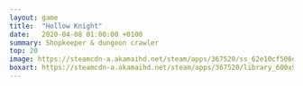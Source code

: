 ```yaml
---
layout: game
title:  "Hollow Knight"
date:   2020-04-08 01:00:00 +0100
summary: Shopkeeper & dungeon crawler
top: 20
image: https://steamcdn-a.akamaihd.net/steam/apps/367520/ss_62e10cf506d461e11e050457b08aa0e2a1c078d0.1920x1080.jpg?t=1577747500
boxart: https://steamcdn-a.akamaihd.net/steam/apps/367520/library_600x900_2x.jpg
---
```


